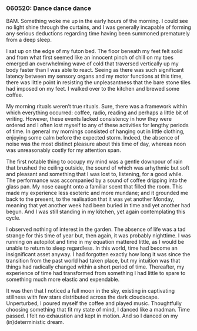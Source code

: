 ### 060520: Dance dance dance

BAM. Something woke me up in the early hours of the morning. I could see no light shine through the curtains, and I was generally incapable of forming any serious deductions regarding time having been summoned prematurely from a deep sleep.

I sat up on the edge of my futon bed. The floor beneath my feet felt solid and from what first seemed like an innocent pinch of chill on my toes emerged an overwhelming wave of cold that traversed vertically up my body faster than I was able to react. Seeing as there was such significant latency between my sensory organs and my motor functions at this time, there was little point in resisting the unpleasantness that the bare stone tiles had imposed on my feet. I walked over to the kitchen and brewed some coffee.

My morning rituals weren’t true rituals. Sure, there was a framework within which everything occurred: coffee, radio, reading and perhaps a little bit of writing. However, these events lacked consistency in how they were ordered and I often lost myself to any of these activities for lengthy periods of time. In general my mornings consisted of hanging out in little clothing, enjoying some calm before the expected storm. Indeed, the absence of noise was the most distinct pleasure about this time of day, whereas noon was unreasonably costly for my attention span.

The first notable thing to occupy my mind was a gentle downpour of rain that brushed the ceiling outside, the sound of which was arhythmic but soft and pleasant and something that I was lost to, listening, for a good while. The performance was accompanied by a sound of coffee dripping into the glass pan. My nose caught onto a familiar scent that filled the room. This made my experience less esoteric and more mundane; and it grounded me back to the present, to the realisation that it was yet another Monday, meaning that yet another week had been buried in time and yet another had begun. And I was still standing in my kitchen, yet again contemplating this cycle.

I observed nothing of interest in the garden. The absence of life was a tad strange for this time of year but, then again, it was probably nighttime. I was running on autopilot and time in my equation mattered little, as I would be unable to return to sleep regardless. In this world, time had become an insignificant asset anyway. I had forgotten exactly how long it was since the transition from the past world had taken place, but my intuition was that things had radically changed within a short period of time. Thereafter, my experience of time had transformed from something I had little to spare to something much more elastic and expendable.

It was then that I noticed a full moon in the sky, existing in captivating stillness with few stars distributed across the dark cloudscape. Unperturbed, I poured myself the coffee and played music. Thoughtfully choosing something that fit my state of mind, I danced like a madman. Time passed. I felt no exhaustion and kept in motion. And so I danced on my (in)deterministic dream.

